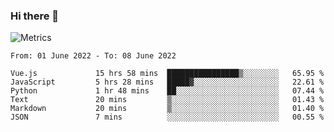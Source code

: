 ### Hi there 👋

![Metrics](https://github.com/radoapx/radoapx/blob/main/github-metrics.svg)

<!--START_SECTION:waka-->

```text
From: 01 June 2022 - To: 08 June 2022

Vue.js             15 hrs 58 mins  ████████████████▒░░░░░░░░   65.95 %
JavaScript         5 hrs 28 mins   █████▓░░░░░░░░░░░░░░░░░░░   22.61 %
Python             1 hr 48 mins    ██░░░░░░░░░░░░░░░░░░░░░░░   07.44 %
Text               20 mins         ▒░░░░░░░░░░░░░░░░░░░░░░░░   01.43 %
Markdown           20 mins         ▒░░░░░░░░░░░░░░░░░░░░░░░░   01.40 %
JSON               7 mins          ░░░░░░░░░░░░░░░░░░░░░░░░░   00.55 %
```

<!--END_SECTION:waka-->

<!--
**radoapx/radoapx** is a ✨ _special_ ✨ repository because its `README.md` (this file) appears on your GitHub profile.

Here are some ideas to get you started:

- 🔭 I’m currently working on ...
- 🌱 I’m currently learning ...
- 👯 I’m looking to collaborate on ...
- 🤔 I’m looking for help with ...
- 💬 Ask me about ...
- 📫 How to reach me: ...
- 😄 Pronouns: ...
- ⚡ Fun fact: ...
-->
